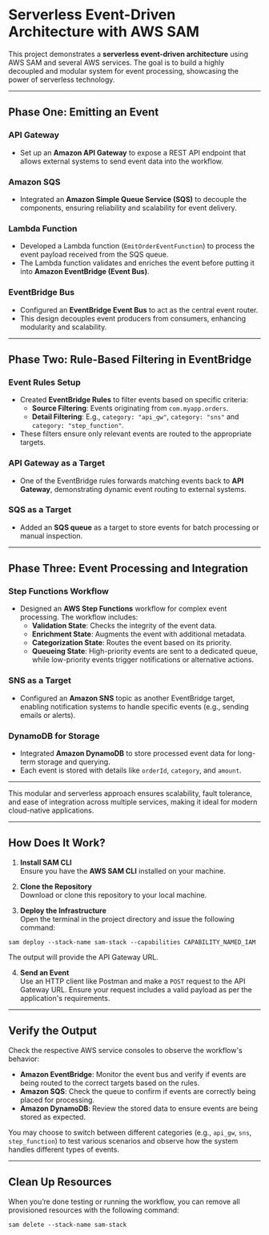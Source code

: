 # Serverless Event-Driven Architecture with AWS SAM

This project demonstrates a **serverless event-driven architecture** using AWS SAM and several AWS services. The goal is to build a highly decoupled and modular system for event processing, showcasing the power of serverless technology.

---

## Phase One: Emitting an Event

### API Gateway

- Set up an **Amazon API Gateway** to expose a REST API endpoint that allows external systems to send event data into the workflow.

### Amazon SQS

- Integrated an **Amazon Simple Queue Service (SQS)** to decouple the components, ensuring reliability and scalability for event delivery.

### Lambda Function

- Developed a Lambda function (`EmitOrderEventFunction`) to process the event payload received from the SQS queue.
- The Lambda function validates and enriches the event before putting it into **Amazon EventBridge (Event Bus)**.

### EventBridge Bus

- Configured an **EventBridge Event Bus** to act as the central event router.
- This design decouples event producers from consumers, enhancing modularity and scalability.

---

## Phase Two: Rule-Based Filtering in EventBridge

### Event Rules Setup

- Created **EventBridge Rules** to filter events based on specific criteria:
  - **Source Filtering**: Events originating from `com.myapp.orders`.
  - **Detail Filtering**: E.g., `category: "api_gw"`, `category: "sns"` and `category: "step_function"`.
- These filters ensure only relevant events are routed to the appropriate targets.

### API Gateway as a Target

- One of the EventBridge rules forwards matching events back to **API Gateway**, demonstrating dynamic event routing to external systems.

### SQS as a Target

- Added an **SQS queue** as a target to store events for batch processing or manual inspection.

---

## Phase Three: Event Processing and Integration

### Step Functions Workflow

- Designed an **AWS Step Functions** workflow for complex event processing. The workflow includes:
  - **Validation State**: Checks the integrity of the event data.
  - **Enrichment State**: Augments the event with additional metadata.
  - **Categorization State**: Routes the event based on its priority.
  - **Queueing State**: High-priority events are sent to a dedicated queue, while low-priority events trigger notifications or alternative actions.

### SNS as a Target

- Configured an **Amazon SNS** topic as another EventBridge target, enabling notification systems to handle specific events (e.g., sending emails or alerts).

### DynamoDB for Storage

- Integrated **Amazon DynamoDB** to store processed event data for long-term storage and querying.
- Each event is stored with details like `orderId`, `category`, and `amount`.

---

This modular and serverless approach ensures scalability, fault tolerance, and ease of integration across multiple services, making it ideal for modern cloud-native applications.

---

## How Does It Work?

1. **Install SAM CLI**  
   Ensure you have the **AWS SAM CLI** installed on your machine.

2. **Clone the Repository**  
   Download or clone this repository to your local machine.

3. **Deploy the Infrastructure**  
   Open the terminal in the project directory and issue the following command:

`sam deploy --stack-name sam-stack --capabilities CAPABILITY_NAMED_IAM`

The output will provide the API Gateway URL.

4. **Send an Event**  
   Use an HTTP client like Postman and make a `POST` request to the API Gateway URL. Ensure your request includes a valid payload as per the application's requirements.

---

## Verify the Output

Check the respective AWS service consoles to observe the workflow's behavior:

- **Amazon EventBridge**: Monitor the event bus and verify if events are being routed to the correct targets based on the rules.
- **Amazon SQS**: Check the queue to confirm if events are correctly being placed for processing.
- **Amazon DynamoDB**: Review the stored data to ensure events are being stored as expected.

You may choose to switch between different categories (e.g., `api_gw`, `sns`, `step_function`) to test various scenarios and observe how the system handles different types of events.

---

## Clean Up Resources

When you’re done testing or running the workflow, you can remove all provisioned resources with the following command:

`sam delete --stack-name sam-stack`
